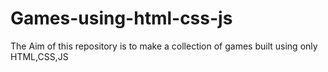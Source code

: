 # Games-using-html-css-js
The Aim of this repository is to make a collection of games built using only HTML,CSS,JS
